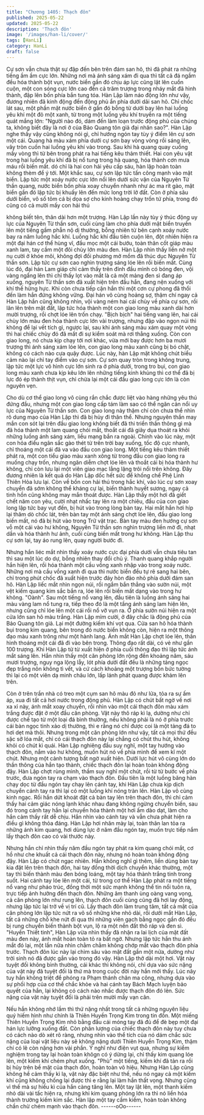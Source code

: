```yaml
---
title: "Chương 1405: Thạch đôn"
published: 2025-05-22
updated: 2025-05-22
description: 'Thạch đôn'
image: '/images/han-li/cover/'
tags: [HanLi]
category: HanLi
draft: false
---
```


Cự sơn vẫn chưa thật sự đập đến bên trên đám san hô, thì đã
phát ra những tiếng ầm ầm cực lớn.
Những nơi mà ánh sáng xám đi qua thì tất cả đá ngầm đều hóa
thành bột vụn, nước biển gần đó chịu áp lực cũng lật lên cuồn
cuộn, một con sóng cực lớn cao đến cả trăm trượng trong nháy
mắt đã hình thành, đập lên bốn phía bắn tung tóa. Hàn Lập làm
náo động lớn như vậy, đương nhiên đã kinh động đến động phủ
ẩn phía dưới dãi san hô.
Chỉ chốc lát sau, một phần mặt nước biển ở gần đó bỗng từ dưới
bay lên hai luồng yêu khí một đỏ một xanh, từ trong một luồng
yêu khí truyền ra một tiếng quát mắng lớn: "Người nào đó, dám
đến làm loạn trước động phủ của chúng ta, không biết đây là nơi
ở của Bảo Quang tôn giả đại nhân sao?". Hàn Lập nghe thấy vậy
cũng không nói gì, chỉ hướng ngón tay tùy ý điểm lên cự sơn một
cái. Quang hà màu xám phía dưới cự sơn bay vòng vòng rồi sáng
lên, vây tròn cuốn hai luồng yêu khí vào trong.
Sau khi hà quang quay cuồng mấy vòng thì từ bên trong phát ra
hai tiếng kêu thảm thiết. Hai con yêu vật trong hai luồng yêu khí
đã bị nổ tung trong hà quang, hóa thành cơn mưa máu rồi biến
mất. dó chỉ là hai con hải yêu cấp sáu, hàn lập hoàn toàn không
thèm để ý tới. Một khắc sau, cự sơn lập tức tấn công mạnh vào
mặt biển.
Lập tức một xoáy nước cực lớn nổi lên dưới sức vặn của Nguyên
Từ thần quang, nước biển bốn phía xoay chuyển nhanh như ác
ma rít gào, mặt biển gần đó lập tức bị khuấy lên đến mức long trời
lở đất.
Còn ở phía sâu dưới biển, vô số tôm cá bị dọa sợ cho kinh hoàng
chạy trốn tứ phía, trong đó cũng có cả mười mấy con hải thú

không biết tên, thân dài hơn một trượng.
Hàn Lập lần này tùy ý thúc động uy lực của Nguyên Từ thần sơn,
cuối cùng làm cho phía dưới mặt biển truyền lên một tiếng gầm
phẫn nộ dị thường, bỗng nhiên từ bên cạnh xoáy nước bay ra
năm luồng hắc khí. Luồng hắc khí đầu tiên cuộn lên, đột nhiên
hiện ra một đại hán cơ thể hùng vĩ, đầu mọc một cái bướu, toàn
thân cốt giáp màu xanh lam, tay cầm một đôi chùy lớn màu đen.
Hàn Lập nhìn thấy liền nở một nụ cười ở khóe môi, không đợi đối
phương mở mồm đã thúc dục Nguyên Từ thần sơn.
Lập tức cự sơn cao nghìn trượng sáng lóe lên rồi biến mất. Cùng
lúc đó, đại hán Lam giáp chỉ cảm thấy trên đỉnh đầu mình có bóng
đen, vội vàng ngẩng lên thì chỉ thấy lọt vào mắt là cả một mảng
đen sì đang áp xuống. nguyên Từ thần sơn đã xuất hiện trên đầu
hắn, đang nện xuống với khí thế hừng hực. Khi còn chưa tiếp cận
hắn thì một cơn cự phong đã thổi đến làm hắn đứng không vững.
Đại hán vô cùng hoảng sợ, thậm chí ngay cả Hàn Lập hắn cũng
không nhìn, vội vàng ném hai cái chùy về phía cự sơn, rồi lăn lên
trên mặt đất, lập tức hóa thành một con giao long màu xanh dài
hơn mười trượng, rồi chợt lóe lên trốn chạy.
"Bịch bịch" hai tiếng vang lên, hai cái chùy lớn màu đen hóa thành
cực lớn vài trượng, nhưng đập vào ngọn núi thì không để lại vết
tích gì, ngược lại, sau khi ánh sáng màu xám quay một vòng thì
hai chiếc chùy đó đã mất đi sự kiểm soát mà rơi thẳng xuống.
Còn con giao long, nó chưa kịp chạy tới nơi khác, vừa mới bay
được hơn ba mươi trượng thì ánh sáng xám lóe lên, con giao
long màu xanh cũng bị bó chặt, không có cách nào cựa quậy
được. Lúc này, hàn Lập mặt không chút biểu cảm nào lại chỉ tay
điểm vào cự sơn.
Cự sơn quay tròn trong không trung, lập tức một lực vô hình cực
lớn sinh ra ở phía dưới, trong tro bụi, con giao long màu xanh
chưa kịp kêu lớn lên những tiếng kinh khủng thì cơ thể đã bị lực
đó ép thành thịt vụn, chỉ chừa lại một cái đầu giao long cực lớn là
còn nguyên vẹn.

Cho dù cơ thể giao long vô cùng rắn chắc được liệt vào hàng
những yêu thú đứng đầu, nhưng một con giao long cấp tám làm
sao có thể ngăn cản nổi uy lực của Nguyên Từ thần sơn. Con
giao long này thậm chí còn chưa thể nhìn rõ dung mạo của Hàn
Lập thì đã bị hủy đi thân thể.
Nhưng nguyên thần may mắn con sót lại trên đầu giao long không
biết đã thi triển thần thông gì mà đã hóa thành một lam quang
chói mắt, thoắt cái đã giãy dụa thoát ra khỏi những luồng ánh
sáng xám, liều mạng bắn ra ngoài.
Chính vào lúc này, một con hỏa điểu ngân sắc gào thét từ trên trời
bay xuống, tốc độ cực nhanh, chỉ thoáng một cái đã va vào đầu
con giao long.
Một tiếng kêu thảm thiết phát ra, một con tiểu giao màu xanh xông
từ trong đầu con giao long ra muống chạy trốn, nhưng ngân diễm
chợt lóe lên và thoắt cái bị hóa thành hư không, chỉ còn lưu lại
một viên giao mạc lẳng lặng trôi nổi trên không. Đây đương nhiên
là kết quả do Hàn Lập dốc hết sức để khống chế Phệ Linh Thiên
Hỏa lưu lại.
Còn về bốn con hải thú trong hắc khí, vào lúc cự sơn xoay
chuyển đã sớm không thể kháng cự lại, biến thành huyết sương,
ngay cả tinh hồn cũng không may mắn thoát được.
Hàn Lập thấy một hơi đã giết chết năm con yêu, cười nhạt nhấc
tay lên ra một chiêu, đầu của con giao long lập tức bay vụt đến, bị
hút vào trong lòng bàn tay.
Hai mắt hắn hơi híp lại thăm dò chốc lát, trên bàn tay một ánh
sáng chợt lóe lên, đầu giao long biến mất, nó đã bị hút vào trong
Trữ vật trạc.
Bàn tay màu đen hướng cự sơn vỗ một cái vào hư không,
Nguyên Từ thần sơn nghìn trượng liền mờ đi, nhạt dần và hóa
thành hư ảnh, cuối cùng biến mất trong hư không.
Hàn Lập thu cự sơn lại, tay áo rung lên, quay người bước đi.

Nhưng hắn liéc mắt nhìn thấy xoáy nước cực đại phía dưới vẫn
chưa tiêu tan thì sau một lúc do dự, bỗng nhiên thay đổi chủ ý.
Thanh quang khắp người hắn hiện lên, rồi hóa thành một cầu
vồng xanh nhập vào trong xoáy nước.
Những nơi mà cầu vồng xanh đi qua thì nước biển đều tự rẽ sang
hai bên, chỉ trong phút chốc đã xuất hiện trước đáy hòn đảo nhỏ
phía dưới đám san hô.
Hàn Lập liếc mắt nhìn ngọn núi, rồi ngắm bắn thẳng vào sườn
núi, một vệt kiếm quang kim sắc bắn ra, lóe lên rồi biến mất dạng
vào trong hư không.
"Oành". Sau một tiếng nổ vang lên, đầu tiên là luồng ánh sáng hai
màu vàng lam nổ tung ra, tiếp theo đó là một tầng ánh sáng lam
hiện lên, nhưng cũng chỉ lóe lên một cái rồi nổ vỡ vụn ra.
Ở phía sườn núi hiện ra một cửa lớn san hô màu trắng.
Hàn Lập mỉm cười, ở đây chắc là động phủ của Bảo Quang tôn
giả.
Lại một đường kiếm khí vọt qua.
Cửa san hô hóa thành bụi trong kim quang, bên trong đó nước
biển không còn, hiện ra một thông đạo màu xanh trông như một
hành lang.
Ánh mắt Hàn Lập chợt lóe lên, thân hình thoáng một cái đã đi vào
bên trong.
Thông đạo rất dài, có vẻ như gần 100 trượng. Khi Hàn Lập từ từ
xuất hiện ở phía cuối thông đạo thì lập tức ánh mắt sáng lên.
Hắn nhìn thấy một căn phòng lớn rộng đến khoảng năm, sáu
mươi trượng, nguy nga lộng lẫy, lót phía dưới đất đều là những
tảng ngọc đẹp trắng nõn không tì vết, và cứ cách khoảng một
trượng bốn bức tường thì lại có một viên dạ minh châu lớn, lấp
lánh phát quang được khảm lên trên.

Còn ở trên trần nhà có treo một cụm san hô màu đỏ như lửa, tỏa
ra sự ấm áp, xua đi tất cả hơi nước trong động phủ.
Hàn Lập có chút bất ngờ về nơi xa xỉ này, ánh mắt xoay chuyển,
rồi nhìn vào một cái thạch đôn màu xám trắng được đặt ở một
đầu căn phòng.
Vật này thô ráp kì lạ, dường như chỉ được chế tạo từ một loại đá
bình thường, nếu không phải là nó ở phía trước cái bàn ngọc tinh
xảo dị thường, thì e rằng nó chỉ được coi là một tảng đá to hơi dẹt
mà thôi.
Nhưng trong một căn phòng lớn như vậy, tất cả mọi thứ đều sặc
sỡ lóa mắt, chỉ có cái thạch đôn này lại chẳng có chút thu hút,
không khỏi có chút kì quái.
Hàn Lập nghiêng đầu suy nghĩ, một tay hướng vào thạch đôn,
nắm vào hư không, muốn hút nó về phía mình để xem kĩ một
chút. Nhưng một cảnh tượng bất ngờ xuất hiện. Dưới lực hút vô
cùng lớn do thần thông của hắn tạo thành, chiếc thạch đôn lại
hoàn toàn không động đậy.
Hàn Lập chợt rùng mình, thầm suy nghĩ một chút, rồi từ từ bước
về phía trước, đưa ngón tay ra chạm vào thạch đôn.
Đầu tiên là một luồng băng hàn chạy dọc từ đầu ngón tay chạy
lên cánh tay, khi Hàn Lập chưa kịp dịch chuyển cánh tay ra thì lại
có một luồng khí nóng tràn lên. Hàn Lập vô cùng kinh ngạc.
Rồi hắn dứt khoát đặt cả bàn tay lên trên thạch đôn, thì chỉ cảm
thấy hai cảm giác nóng lạnh khác nhau đang không ngừng
chuyển biến, sau đó trong cánh tay hắn lại chuyển hóa thành một
hơi ấm dào dạt, làm cho hắn cảm thấy rất dễ chịu.
Hắn nhìn vào cánh tay và vẫn chưa phát hiện ra điều gì không
thỏa đáng.
Hàn Lập hơi nhăn mày lại, toàn thân lan tỏa ra những ánh kim
quang, hơi dùng lực ở năm đầu ngón tay, muốn trực tiếp nắm lấy
thạch đôn cao có vài thước này.

Nhưng hắn chỉ nhìn thấy năm đầu ngón tay phát ra kim quang
chói mắt, cơ hồ như che khuất cả cái thạch đôn này, nhưng nó
hoàn toàn không động đậy. Hàn Lập có chút ngạc nhiên.
Hắn không nghĩ gì thêm, liền dùng bàn tay kia đặt lên trên thạch
đôn, hai tay đồng thời dịch chuyển khác thường, một tay thì biến
thành màu đen bóng loáng, một tay hóa thành trắng tinh trong
suốt.
Hai cánh tay lóe lên một cái, từ trong cơ thể Hàn Lập phát ra một
tiếng nổ vang như pháo trúc, đồng thời một sức mạnh không thể
tin nổi tuôn ra, trực tiếp ảnh hưởng đến thạch đôn.
Những âm thanh ùng oàng vang vọng, cả căn phòng lớn như
rung lên, thạch đôn cuối cùng cũng đã hơi lay động, nhưng lập
tức lại trở về vị trí cũ. Lấy thạch đôn làm trung tâm, tất cả mặt của
căn phòng lớn lập tức nứt ra vô số những khe nhỏ dài, rồi dưới
mắt Hàn Lập, tất cả những chỗ khe nứt đi qua thì những viên
gạch bằng ngọc gần đó đều bị rung chuyển biến thành bột vụn, lộ
ra một nền đất thô ráp và đen sì.
"Huyền Thiết tinh", Hàn Lập vừa nhìn thấy đã nhận ra lai lịch của
mặt đất màu đen này, ánh mắt hoàn toàn tỏ ra bất ngờ.
Nhưng lập tức hắn thu ánh mắt đó lại, một lần nữa nhìn chằm
chằm không chớp mắt vào thạch đôn phía trước.
Thạch đôn lúc này lại chìm sâu vào mặt đất gần một nửa, dường
như trời sinh nó đã được gắn vào trong đó vậy. Hàn Lập thở dài
một hơi. Vật này tuyệt đối không bình thường, cái khác thì không
nói, chỉ dựa vào sức nặng của vật này đã tuyệt đối là thứ mà
trong cuộc đời này hắn mới thấy.
Lúc nãy tuy hắn không triệt để phóng ra Phạm thánh chân ma
công, nhưng dựa vào sự phối hợp của cơ thể chắc khỏe và hai
cánh tay Bách Mạch luyện bảo quyết của hắn, lại không có cách
nào nhấc được thạch đôn đó lên. Sức nặng của vật này tuyệt đối
là phải trên mười mấy vạn cân.

Nếu hắn không nhớ lầm thì thứ nặng nhất trong tất cả những
nguyên liệu quý hiếm hình như chính là Thiên Huyền Trọng Kim
trong tin đồn. Một miếng Thiên Huyền Trọng Kim nhỏ bằng đầu
cái móng tay đã đủ để đè bẹp một đại hán lực lưỡng xuống đất.
Còn phân lượng của chiếc thạch đôn này tuy chưa có cách nào
dò xét rõ ràng, nhưng nhìn vào thể tích của nó dám chắc sức
nặng của loại vật liệu này sẽ không nặng dưới Thiên Huyền Trọng
Kim, thậm chí có lẽ còn nặng hơn vài phần.
Ý nghĩ như điện vụt qua, nhưng sự kiểm nghiệm trong tay lại
hoàn toàn khôgn có ý dừng lại, chỉ thấy kim quang lóe lên, một
kiếm khí chém phụt xuống. "Phù" một tiếng, kiếm khí đã tản ra rồi
bị hủy trên bề mặt của thạch đôn, hoàn toàn vô hiệu.
Nhưng Hàn Lập cũng không hề cảm thấy kì lạ, vật này đặc biệt
như thế, nếu nó ngay cả một kiếm khí cũng không chống lại được
thì e rằng lại làm hắn thất vọng. Nhưng cũng vì thế mà sự hiếu kì
của hắn càng tăng lên.
Một tay lật lên, một thanh kiếm nhỏ dài vài tấc hiện ra, nhưng khi
kim quang phóng lớn ra thì nó liền hóa thành trường kiếm kim
sắc. Hàn lập một tay cầm kiếm, hoàn toàn không chần chừ chém
mạnh vào thạch đôn.
------oOo------
